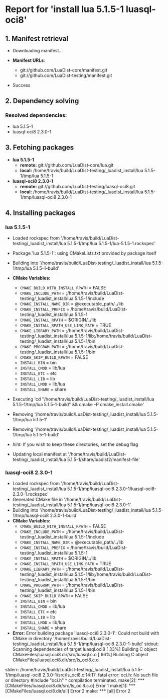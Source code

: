 # Report for 'install lua 5.1.5-1 luasql-oci8'


## 1. Manifest retrieval

- Downloading manifest...

- **Manifest URLs**:
    - git://github.com/LuaDist-core/manifest.git
    - git://github.com/LuaDist-testing/manifest.git
- Success

## 2. Dependency solving


### Resolved dependencies:
- lua 5.1.5-1
- luasql-oci8 2.3.0-1

## 3. Fetching packages

- **lua 5.1.5-1**
    - **remote:** git://github.com/LuaDist-core/lua.git
    - **local:** /home/travis/build/LuaDist-testing/_luadist_install/lua 5.1.5-1/tmp/lua 5.1.5-1
- **luasql-oci8 2.3.0-1**
    - **remote:** git://github.com/LuaDist-testing/luasql-oci8.git
    - **local:** /home/travis/build/LuaDist-testing/_luadist_install/lua 5.1.5-1/tmp/luasql-oci8 2.3.0-1

## 4. Installing packages


### lua 5.1.5-1
- Loaded rockspec from '/home/travis/build/LuaDist-testing/_luadist_install/lua 5.1.5-1/tmp/lua 5.1.5-1/lua-5.1.5-1.rockspec'
- Package 'lua 5.1.5-1': using CMakeLists.txt provided by package itself
- Building into '/home/travis/build/LuaDist-testing/_luadist_install/lua 5.1.5-1/tmp/lua 5.1.5-1-build'
- **CMake Variables:**
    - `CMAKE_BUILD_WITH_INSTALL_RPATH` = FALSE
    - `CMAKE_INCLUDE_PATH` = ;/home/travis/build/LuaDist-testing/_luadist_install/lua 5.1.5-1/include
    - `CMAKE_INSTALL_NAME_DIR` = @executable_path/../lib
    - `CMAKE_INSTALL_PREFIX` = /home/travis/build/LuaDist-testing/_luadist_install/lua 5.1.5-1
    - `CMAKE_INSTALL_RPATH` = $ORIGIN/../lib
    - `CMAKE_INSTALL_RPATH_USE_LINK_PATH` = TRUE
    - `CMAKE_LIBRARY_PATH` = ;/home/travis/build/LuaDist-testing/_luadist_install/lua 5.1.5-1/lib;/home/travis/build/LuaDist-testing/_luadist_install/lua 5.1.5-1/bin
    - `CMAKE_PROGRAM_PATH` = ;/home/travis/build/LuaDist-testing/_luadist_install/lua 5.1.5-1/bin
    - `CMAKE_SKIP_BUILD_RPATH` = FALSE
    - `INSTALL_BIN` = bin
    - `INSTALL_CMOD` = lib/lua
    - `INSTALL_ETC` = etc
    - `INSTALL_LIB` = lib
    - `INSTALL_LMOD` = lib/lua
    - `INSTALL_SHARE` = share
- Executing 'cd "/home/travis/build/LuaDist-testing/_luadist_install/lua 5.1.5-1/tmp/lua 5.1.5-1-build" && cmake -P cmake_install.cmake'
- Removing '/home/travis/build/LuaDist-testing/_luadist_install/lua 5.1.5-1/tmp/lua 5.1.5-1'
- Removing '/home/travis/build/LuaDist-testing/_luadist_install/lua 5.1.5-1/tmp/lua 5.1.5-1-build'

- *hint:* If you wish to keep these directories, set the debug flag
- Updating local manifest at '/home/travis/build/LuaDist-testing/_luadist_install/lua 5.1.5-1/share/luadist2/manifest-file'

### luasql-oci8 2.3.0-1
- Loaded rockspec from '/home/travis/build/LuaDist-testing/_luadist_install/lua 5.1.5-1/tmp/luasql-oci8 2.3.0-1/luasql-oci8-2.3.0-1.rockspec'
- Generated CMake file in '/home/travis/build/LuaDist-testing/_luadist_install/lua 5.1.5-1/tmp/luasql-oci8 2.3.0-1'
- Building into '/home/travis/build/LuaDist-testing/_luadist_install/lua 5.1.5-1/tmp/luasql-oci8 2.3.0-1-build'
- **CMake Variables:**
    - `CMAKE_BUILD_WITH_INSTALL_RPATH` = FALSE
    - `CMAKE_INCLUDE_PATH` = ;/home/travis/build/LuaDist-testing/_luadist_install/lua 5.1.5-1/include
    - `CMAKE_INSTALL_NAME_DIR` = @executable_path/../lib
    - `CMAKE_INSTALL_PREFIX` = /home/travis/build/LuaDist-testing/_luadist_install/lua 5.1.5-1
    - `CMAKE_INSTALL_RPATH` = $ORIGIN/../lib
    - `CMAKE_INSTALL_RPATH_USE_LINK_PATH` = TRUE
    - `CMAKE_LIBRARY_PATH` = ;/home/travis/build/LuaDist-testing/_luadist_install/lua 5.1.5-1/lib;/home/travis/build/LuaDist-testing/_luadist_install/lua 5.1.5-1/bin
    - `CMAKE_PROGRAM_PATH` = ;/home/travis/build/LuaDist-testing/_luadist_install/lua 5.1.5-1/bin
    - `CMAKE_SKIP_BUILD_RPATH` = FALSE
    - `INSTALL_BIN` = bin
    - `INSTALL_CMOD` = lib/lua
    - `INSTALL_ETC` = etc
    - `INSTALL_LIB` = lib
    - `INSTALL_LMOD` = lib/lua
    - `INSTALL_SHARE` = share
- **Error:** Error building package 'luasql-oci8 2.3.0-1': Could not build with CMake in directory '/home/travis/build/LuaDist-testing/_luadist_install/lua 5.1.5-1/tmp/luasql-oci8 2.3.0-1-build'
stdout:
Scanning dependencies of target luasql.oci8
[ 33%] Building C object CMakeFiles/luasql.oci8.dir/src/luasql.c.o
[ 66%] Building C object CMakeFiles/luasql.oci8.dir/src/ls_oci8.c.o

stderr:
/home/travis/build/LuaDist-testing/_luadist_install/lua 5.1.5-1/tmp/luasql-oci8 2.3.0-1/src/ls_oci8.c:14:17: fatal error: oci.h: No such file or directory
 #include "oci.h"
                 ^
compilation terminated.
make[2]: *** [CMakeFiles/luasql.oci8.dir/src/ls_oci8.c.o] Error 1
make[1]: *** [CMakeFiles/luasql.oci8.dir/all] Error 2
make: *** [all] Error 2

